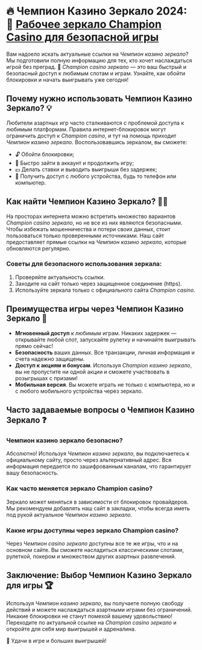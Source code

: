 # 🔥 Чемпион Казино Зеркало 2024: 🔗 [Рабочее зеркало Champion Casino для безопасной игры](https://champcasino.ink/pobeda/doa-hats?p80412p305331p112c)

Вам надоело искать актуальные ссылки на *Чемпион казино зеркало*? Мы подготовили полную информацию для тех, кто хочет наслаждаться игрой без преград. 🎰 *Champion casino зеркало* — это ваш быстрый и безопасный доступ к любимым слотам и играм. Узнайте, как обойти блокировки и начать выигрывать уже сегодня!

## Почему нужно использовать Чемпион Казино Зеркало? 💡

Любители азартных игр часто сталкиваются с проблемой доступа к любимым платформам. Правила интернет-блокировок могут ограничить доступ к *Champion casino*, и тут на помощь приходит *Чемпион казино зеркало*. Воспользовавшись зеркалом, вы сможете:

- 🔓 Обойти блокировки;
- 🎲 Быстро зайти в аккаунт и продолжить игру;
- 💵 Делать ставки и выводить выигрыши без задержек;
- 📱 Получить доступ с любого устройства, будь то телефон или компьютер.

## Как найти Чемпион Казино Зеркало? 🕵️‍♂️

На просторах интернета можно встретить множество вариантов *Champion casino зеркало*, но не все из них являются безопасными. Чтобы избежать мошенничества и потери своих данных, стоит пользоваться только проверенными источниками. Наш сайт предоставляет прямые ссылки на *Чемпион казино зеркало*, которые обновляются регулярно.

### Советы для безопасного использования зеркала:

1. Проверяйте актуальность ссылки.
2. Заходите на сайт только через защищенное соединение (https).
3. Используйте зеркала только с официального сайта *Champion casino*.

## Преимущества игры через Чемпион Казино Зеркало 🚀

- **Мгновенный доступ** к любимым играм. Никаких задержек — открывайте любой слот, запускайте рулетку и начинайте выигрывать прямо сейчас!
- **Безопасность** ваших данных. Все транзакции, личная информация и счета надежно защищены.
- **Доступ к акциям и бонусам**. Используя *Champion казино зеркало*, вы не пропустите ни одной акции и сможете участвовать в розыгрышах с призами!
- **Мобильная версия**. Вы можете играть не только с компьютера, но и с любого мобильного устройства через зеркало.

## Часто задаваемые вопросы о Чемпион Казино Зеркало ❓

### Чемпион казино зеркало безопасно?

Абсолютно! Используя *Чемпион казино зеркало*, вы подключаетесь к официальному сайту, просто через альтернативный адрес. Вся информация передается по зашифрованным каналам, что гарантирует вашу безопасность.

### Как часто меняется зеркало Champion casino?

Зеркало может меняться в зависимости от блокировок провайдеров. Мы рекомендуем добавлять наш сайт в закладки, чтобы всегда иметь под рукой актуальное *Чемпион казино зеркало*.

### Какие игры доступны через зеркало Champion casino?

Через *Чемпион casino зеркало* доступны все те же игры, что и на основном сайте. Вы сможете насладиться классическими слотами, рулеткой, покером и множеством других азартных развлечений.

## Заключение: Выбор Чемпион Казино Зеркало для игры 🏆

Используя *Чемпион казино зеркало*, вы получаете полную свободу действий и можете наслаждаться азартными играми без ограничений. Никакие блокировки не станут помехой вашему удовольствию! Переходите по актуальной ссылке на *Champion casino зеркало* и откройте для себя мир выигрышей и адреналина.

🌟 Удачи в игре и больших выигрышей! 

